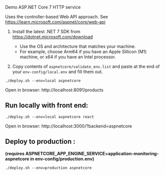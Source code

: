 Demo ASP.NET Core 7 HTTP service

Uses the controller-based Web API approach.
See https://learn.microsoft.com/aspnet/core/web-api

1. Install the latest .NET 7 SDK from https://dotnet.microsoft.com/download
   - Use the OS and architecture that matches your machine.
   - For example, choose Arm64 if you have an Apple Sillicon (M1) machine, or x64 if you have an Intel processor. 

2. Copy contents of `aspnetcore/validate_env.list` and paste at the end of your `env-config/local.env` and fill them out.

```
./deploy.sh --env=local aspnetcore
```

Open in browser: http://localhost:8091/products

## Run locally with front end:

```
./deploy.sh --env=local aspnetcore react
```

Open in browser: http://localhost:3000/?backend=aspnetcore

## Deploy to production : 
**(requires ASPNETCORE_APP_ENGINE_SERVICE=application-monitoring-aspnetcore in env-config/production.env)**


```
./deploy.sh --env=production aspnetcore
```
